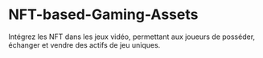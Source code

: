 # NFT-based-Gaming-Assets
Intégrez les NFT dans les jeux vidéo, permettant aux joueurs de posséder, échanger et vendre des actifs de jeu uniques.

